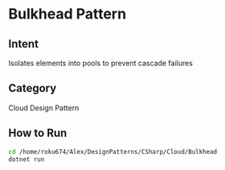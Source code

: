 # Bulkhead Pattern

## Intent
Isolates elements into pools to prevent cascade failures

## Category
Cloud Design Pattern

## How to Run
```bash
cd /home/roku674/Alex/DesignPatterns/CSharp/Cloud/Bulkhead
dotnet run
```
